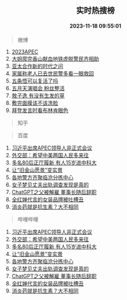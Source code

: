 <div align="center"><h2>实时热搜榜</h2><h4>2023-11-18 09:55:01</h4></div>

> 微博  

1. [2023APEC](https://s.weibo.com/weibo?q=%232023APEC%23&t=31&band_rank=1&Refer=top)<br />
2. [大姐爬完香山献血地铁虚脱警民齐相助](https://s.weibo.com/weibo?q=%23%E5%A4%A7%E5%A7%90%E7%88%AC%E5%AE%8C%E9%A6%99%E5%B1%B1%E7%8C%AE%E8%A1%80%E5%9C%B0%E9%93%81%E8%99%9A%E8%84%B1%E8%AD%A6%E6%B0%91%E9%BD%90%E7%9B%B8%E5%8A%A9%23&t=31&band_rank=2&Refer=top)<br />
3. [亚太合作新的时代之问](https://s.weibo.com/weibo?q=%23%E4%BA%9A%E5%A4%AA%E5%90%88%E4%BD%9C%E6%96%B0%E7%9A%84%E6%97%B6%E4%BB%A3%E4%B9%8B%E9%97%AE%23&t=31&band_rank=3&Refer=top)<br />
4. [家属称老人已去世民警多看一眼救回](https://s.weibo.com/weibo?q=%23%E5%AE%B6%E5%B1%9E%E7%A7%B0%E8%80%81%E4%BA%BA%E5%B7%B2%E5%8E%BB%E4%B8%96%E6%B0%91%E8%AD%A6%E5%A4%9A%E7%9C%8B%E4%B8%80%E7%9C%BC%E6%95%91%E5%9B%9E%23&t=31&band_rank=4&Refer=top)<br />
5. [五条悟可以复活了吗](https://s.weibo.com/weibo?q=%E4%BA%94%E6%9D%A1%E6%82%9F%E5%8F%AF%E4%BB%A5%E5%A4%8D%E6%B4%BB%E4%BA%86%E5%90%97&t=31&band_rank=5&Refer=top)<br />
6. [五月天演唱会 粉丝整活](https://s.weibo.com/weibo?q=%E4%BA%94%E6%9C%88%E5%A4%A9%E6%BC%94%E5%94%B1%E4%BC%9A%20%E7%B2%89%E4%B8%9D%E6%95%B4%E6%B4%BB&t=31&band_rank=6&Refer=top)<br />
7. [敖子逸 有没有生发的草](https://s.weibo.com/weibo?q=%E6%95%96%E5%AD%90%E9%80%B8%20%E6%9C%89%E6%B2%A1%E6%9C%89%E7%94%9F%E5%8F%91%E7%9A%84%E8%8D%89&t=31&band_rank=7&Refer=top)<br />
8. [敷完面膜该不该洗脸](https://s.weibo.com/weibo?q=%23%E6%95%B7%E5%AE%8C%E9%9D%A2%E8%86%9C%E8%AF%A5%E4%B8%8D%E8%AF%A5%E6%B4%97%E8%84%B8%23&t=31&band_rank=8&Refer=top)<br />
9. [拜登发言时看布林肯眼色](https://s.weibo.com/weibo?q=%23%E6%8B%9C%E7%99%BB%E5%8F%91%E8%A8%80%E6%97%B6%E7%9C%8B%E5%B8%83%E6%9E%97%E8%82%AF%E7%9C%BC%E8%89%B2%23&t=31&band_rank=9&Refer=top)<br />

> 知乎  


> 百度  

1. [习近平出席APEC领导人非正式会议](https://www.baidu.com/s?wd=%E4%B9%A0%E8%BF%91%E5%B9%B3%E5%87%BA%E5%B8%ADAPEC%E9%A2%86%E5%AF%BC%E4%BA%BA%E9%9D%9E%E6%AD%A3%E5%BC%8F%E4%BC%9A%E8%AE%AE&sa=fyb_news&rsv_dl=fyb_news)<br />
2. [外交部：希望中美两国人民多来往](https://www.baidu.com/s?wd=%E5%A4%96%E4%BA%A4%E9%83%A8%EF%BC%9A%E5%B8%8C%E6%9C%9B%E4%B8%AD%E7%BE%8E%E4%B8%A4%E5%9B%BD%E4%BA%BA%E6%B0%91%E5%A4%9A%E6%9D%A5%E5%BE%80&sa=fyb_news&rsv_dl=fyb_news)<br />
3. [多名80后正厅履新 有人15岁进中科大](https://www.baidu.com/s?wd=%E5%A4%9A%E5%90%8D80%E5%90%8E%E6%AD%A3%E5%8E%85%E5%B1%A5%E6%96%B0+%E6%9C%89%E4%BA%BA15%E5%B2%81%E8%BF%9B%E4%B8%AD%E7%A7%91%E5%A4%A7&sa=fyb_news&rsv_dl=fyb_news)<br />
4. [让“旧金山愿景”变实景](https://www.baidu.com/s?wd=%E8%AE%A9%E2%80%9C%E6%97%A7%E9%87%91%E5%B1%B1%E6%84%BF%E6%99%AF%E2%80%9D%E5%8F%98%E5%AE%9E%E6%99%AF&sa=fyb_news&rsv_dl=fyb_news)<br />
5. [各地警方齐聚临沧分拣中心](https://www.baidu.com/s?wd=%E5%90%84%E5%9C%B0%E8%AD%A6%E6%96%B9%E9%BD%90%E8%81%9A%E4%B8%B4%E6%B2%A7%E5%88%86%E6%8B%A3%E4%B8%AD%E5%BF%83&sa=fyb_news&rsv_dl=fyb_news)<br />
6. [女子梦见丈夫出轨调查发现是真的](https://www.baidu.com/s?wd=%E5%A5%B3%E5%AD%90%E6%A2%A6%E8%A7%81%E4%B8%88%E5%A4%AB%E5%87%BA%E8%BD%A8%E8%B0%83%E6%9F%A5%E5%8F%91%E7%8E%B0%E6%98%AF%E7%9C%9F%E7%9A%84&sa=fyb_news&rsv_dl=fyb_news)<br />
7. [ChatGPT之父被解雇 董事长随后辞职](https://www.baidu.com/s?wd=ChatGPT%E4%B9%8B%E7%88%B6%E8%A2%AB%E8%A7%A3%E9%9B%87+%E8%91%A3%E4%BA%8B%E9%95%BF%E9%9A%8F%E5%90%8E%E8%BE%9E%E8%81%8C&sa=fyb_news&rsv_dl=fyb_news)<br />
8. [全红婵代言的女装品牌被吐槽丑](https://www.baidu.com/s?wd=%E5%85%A8%E7%BA%A2%E5%A9%B5%E4%BB%A3%E8%A8%80%E7%9A%84%E5%A5%B3%E8%A3%85%E5%93%81%E7%89%8C%E8%A2%AB%E5%90%90%E6%A7%BD%E4%B8%91&sa=fyb_news&rsv_dl=fyb_news)<br />
9. [消炎药就是抗生素？大不相同](https://www.baidu.com/s?wd=%E6%B6%88%E7%82%8E%E8%8D%AF%E5%B0%B1%E6%98%AF%E6%8A%97%E7%94%9F%E7%B4%A0%EF%BC%9F%E5%A4%A7%E4%B8%8D%E7%9B%B8%E5%90%8C&sa=fyb_news&rsv_dl=fyb_news)<br />

> 哔哩哔哩  

1. [习近平出席APEC领导人非正式会议](https://www.baidu.com/s?wd=%E4%B9%A0%E8%BF%91%E5%B9%B3%E5%87%BA%E5%B8%ADAPEC%E9%A2%86%E5%AF%BC%E4%BA%BA%E9%9D%9E%E6%AD%A3%E5%BC%8F%E4%BC%9A%E8%AE%AE&sa=fyb_news&rsv_dl=fyb_news)<br />
2. [外交部：希望中美两国人民多来往](https://www.baidu.com/s?wd=%E5%A4%96%E4%BA%A4%E9%83%A8%EF%BC%9A%E5%B8%8C%E6%9C%9B%E4%B8%AD%E7%BE%8E%E4%B8%A4%E5%9B%BD%E4%BA%BA%E6%B0%91%E5%A4%9A%E6%9D%A5%E5%BE%80&sa=fyb_news&rsv_dl=fyb_news)<br />
3. [多名80后正厅履新 有人15岁进中科大](https://www.baidu.com/s?wd=%E5%A4%9A%E5%90%8D80%E5%90%8E%E6%AD%A3%E5%8E%85%E5%B1%A5%E6%96%B0+%E6%9C%89%E4%BA%BA15%E5%B2%81%E8%BF%9B%E4%B8%AD%E7%A7%91%E5%A4%A7&sa=fyb_news&rsv_dl=fyb_news)<br />
4. [让“旧金山愿景”变实景](https://www.baidu.com/s?wd=%E8%AE%A9%E2%80%9C%E6%97%A7%E9%87%91%E5%B1%B1%E6%84%BF%E6%99%AF%E2%80%9D%E5%8F%98%E5%AE%9E%E6%99%AF&sa=fyb_news&rsv_dl=fyb_news)<br />
5. [各地警方齐聚临沧分拣中心](https://www.baidu.com/s?wd=%E5%90%84%E5%9C%B0%E8%AD%A6%E6%96%B9%E9%BD%90%E8%81%9A%E4%B8%B4%E6%B2%A7%E5%88%86%E6%8B%A3%E4%B8%AD%E5%BF%83&sa=fyb_news&rsv_dl=fyb_news)<br />
6. [女子梦见丈夫出轨调查发现是真的](https://www.baidu.com/s?wd=%E5%A5%B3%E5%AD%90%E6%A2%A6%E8%A7%81%E4%B8%88%E5%A4%AB%E5%87%BA%E8%BD%A8%E8%B0%83%E6%9F%A5%E5%8F%91%E7%8E%B0%E6%98%AF%E7%9C%9F%E7%9A%84&sa=fyb_news&rsv_dl=fyb_news)<br />
7. [ChatGPT之父被解雇 董事长随后辞职](https://www.baidu.com/s?wd=ChatGPT%E4%B9%8B%E7%88%B6%E8%A2%AB%E8%A7%A3%E9%9B%87+%E8%91%A3%E4%BA%8B%E9%95%BF%E9%9A%8F%E5%90%8E%E8%BE%9E%E8%81%8C&sa=fyb_news&rsv_dl=fyb_news)<br />
8. [全红婵代言的女装品牌被吐槽丑](https://www.baidu.com/s?wd=%E5%85%A8%E7%BA%A2%E5%A9%B5%E4%BB%A3%E8%A8%80%E7%9A%84%E5%A5%B3%E8%A3%85%E5%93%81%E7%89%8C%E8%A2%AB%E5%90%90%E6%A7%BD%E4%B8%91&sa=fyb_news&rsv_dl=fyb_news)<br />
9. [消炎药就是抗生素？大不相同](https://www.baidu.com/s?wd=%E6%B6%88%E7%82%8E%E8%8D%AF%E5%B0%B1%E6%98%AF%E6%8A%97%E7%94%9F%E7%B4%A0%EF%BC%9F%E5%A4%A7%E4%B8%8D%E7%9B%B8%E5%90%8C&sa=fyb_news&rsv_dl=fyb_news)<br />
